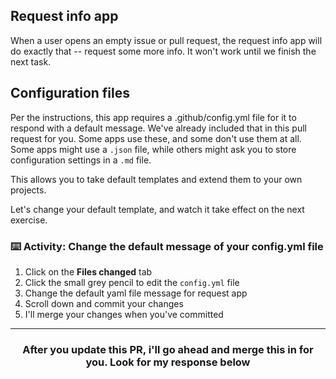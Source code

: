 ## Request info app
When a user opens an empty issue or pull request, the request info app will do exactly that -- request some more info. It won't work until we finish the next task.

## Configuration files
Per the instructions, this app requires a .github/config.yml file for it to respond with a default message. We've already included that in this pull request for you. Some apps use these, and some don't use them at all. Some apps might use a `.json` file, while others might ask you to store configuration settings in a `.md` file.

This allows you to take default templates and extend them to your own projects.

Let's change your default template, and watch it take effect on the next exercise.

### :keyboard: Activity: Change the default message of your config.yml file
  1. Click on the **Files changed** tab
  1. Click the small grey pencil to edit the `config.yml` file
  1. Change the default yaml file message for request app
  1. Scroll down and commit your changes
  1. I'll merge your changes when you've committed

<hr>
<h3 align="center">After you update this PR, i'll go ahead and merge this in for you. Look for my response below</h3>
